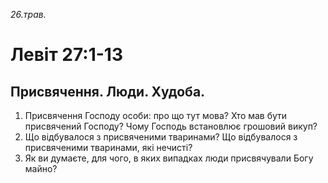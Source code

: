 
_26.трав._

# Левіт 27:1-13

## Присвячення. Люди. Худоба.
1. Присвячення Господу особи: про що тут мова? Хто мав бути присвячений Господу? Чому Господь встановлює грошовий викуп?
2. Що відбувалося з присвяченими тваринами? Що відбувалося з присвяченими тваринами, які нечисті?
3. Як ви думаєте, для чого, в яких випадках люди присвячували Богу майно?
